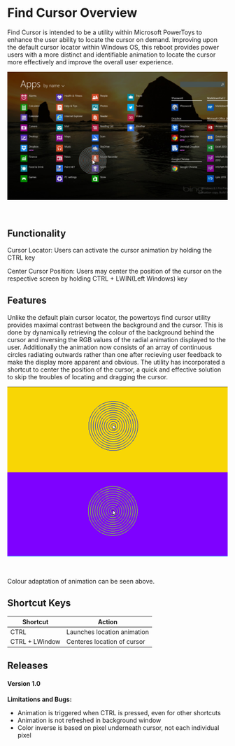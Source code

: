 # Find Cursor Overview

Find Cursor is intended to be a utility within Microsoft PowerToys to enhance the user ability to locate the cursor on demand. Improving upon the default cursor locator within Windows OS, this reboot provides power users with a more distinct and identifiable animation to locate the cursor more effectively and improve the overall user experience. 

![Cursor](./doc/images/cursor.png)

<br />


## Functionality 

Cursor Locator: Users can activate the cursor animation by holding the CTRL key

Center Cursor Position: Users may center the position of the cursor on the respective screen by holding CTRL + LWIN(Left Windows) key

## Features

Unlike the default plain cursor locator, the powertoys find cursor utility provides maximal contrast between the background and the cursor. This is done by dynamically retrieving the colour of the background behind the cursor and inversing the RGB values of the radial animation displayed to the user. Additionally the animation now consists of an array of continuous circles radiating outwards rather than one after recieving user feedback to make the display more apparent and obvious. The utility has incorporated a shortcut to center the position of the cursor, a quick and effective solution to skip the troubles of locating and dragging the cursor.

![Contrast](./doc/images/contrast.png)

<br />

Colour adaptation of animation can be seen above. 

## Shortcut Keys

| Shortcut      | Action |
| ----------- | ----------- |
| CTRL | Launches location animation |
| CTRL + LWindow | Centeres location of cursor |



## Releases

#### Version 1.0

**Limitations and Bugs:**

- Animation is triggered when CTRL is pressed, even for other shortcuts 
- Animation is not refreshed in background window 
- Color inverse is based on pixel underneath cursor, not each individual pixel 